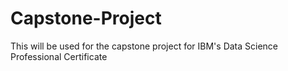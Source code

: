 # Capstone-Project
This will be used for the capstone project for IBM's Data Science Professional Certificate
